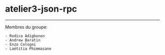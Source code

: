 
# atelier3-json-rpc

----- 

Membres du groupe:

    - Rodica Adigbonon
    - Andrew Baratin
    - Enzo Cologni
    - Laëtitia Phimmasane